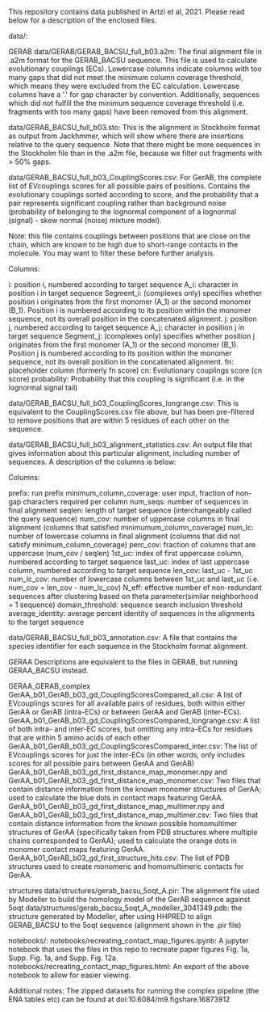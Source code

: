 This repository contains data published in Artzi et al, 2021. Please read below for a description of the enclosed files.

data/:

GERAB
data/GERAB/GERAB_BACSU_full_b03.a2m: The final alignment file in .a2m format for the GERAB_BACSU sequence. This file is used to calculate evolutionary couplings (ECs). Lowercase columns indicate columns with too many gaps that did not meet the minimum column coverage threshold, which means they were excluded from the EC calculation. Lowercase columns have a '.' for gap character by convention. Additionally, sequences which did not fulfill the the minimum sequence coverage threshold (i.e. fragments with too many gaps) have been removed from this alignment.

data/GERAB_BACSU_full_b03.sto: This is the alignment in Stockholm format as output from Jackhmmer, which will show where there are insertions relative to the query sequence. Note that there might be more sequences in the Stockholm file than in the .a2m file, because we filter out fragments with > 50% gaps.

data/GERAB_BACSU_full_b03_CouplingScores.csv: For GerAB, the complete list of EVcouplings scores for all possible pairs of positions. Contains the evolutionary couplings sorted according to score, and the probability that a pair represents significant coupling rather than background noise (probability of belonging to the lognormal component of a lognormal (signal) - skew normal (noise) mixture model).

Note: this file contains couplings between positions that are close on the chain, which are known to be high due to short-range contacts in the molecule. You may want to filter these before further analysis.

Columns:

i: position i, numbered according to target sequence
A_i: character in position i in target sequence
Segment_i: (complexes only) specifies whether position i originates from the first monomer (A_1) or the second monomer (B_1). Position i is numbered according to its position within the monomer sequence, not its overall position in the concatenated alignment.
j: position j, numbered according to target sequence
A_j: character in position j in target sequence
Segment_j: (complexes only) specifies whether position j originates from the first monomer (A_1) or the second monomer (B_1). Position j is numbered according to its position within the monomer sequence, not its overall position in the concatenated alignment.
fn: placeholder column (formerly fn score)
cn: Evolutionary couplings score (cn score)
probability: Probability that this coupling is significant (i.e. in the lognormal signal tail)

data/GERAB_BACSU_full_b03_CouplingScores_longrange.csv: This is equivalent to the CouplingScores.csv file above, but has been pre-filtered to remove positions that are within 5 residues of each other on the sequence.

data/GERAB_BACSU_full_b03_alignment_statistics.csv: An output file that gives information about this particular alignment, including number of sequences. A description of the columns is below:

Columns:

prefix: run prefix
minimum_column_coverage: user input, fraction of non-gap characters required per column
num_seqs: number of sequences in final alignment
seqlen: length of target sequence (interchangeably called the query sequence)
num_cov: number of uppercase columns in final alignment (columns that satisfied minimumum_column_coverage)
num_lc: number of lowercase columns in final alignment (columns that did not satisfy minimum_column_coverage)
perc_cov: fraction of columns that are uppercase (num_cov / seqlen)
1st_uc: index of first uppercase column, numbered according to target sequence
last_uc: index of last uppercase column, numbered according to target sequence
len_cov: last_uc - 1st_uc
num_lc_cov: number of lowercase columns between 1st_uc and last_uc (i.e. num_cov = len_cov - num_lc_cov)
N_eff: effective number of non-redundant sequences after clustering based on theta parameter(similar neighborhood = 1 sequence)
domain_threshold: sequence search inclusion threshold
average_identity: average percent identity of sequences in the alignments to the target sequence


data/GERAB_BACSU_full_b03_annotation.csv: A file that contains the species identifier for each sequence in the Stockholm format alignment.

GERAA
Descriptions are equivalent to the files in GERAB, but running GERAA_BACSU instead.

GERAA_GERAB_complex
GerAA_b01_GerAB_b03_gd_CouplingScoresCompared_all.csv: A list of EVcouplings scores for all available pairs of residues, both within either GerAA or GerAB (intra-ECs) or between GerAA and GerAB (inter-ECs).
GerAA_b01_GerAB_b03_gd_CouplingScoresCompared_longrange.csv: A list of both intra- and inter-EC scores, but omitting any intra-ECs for residues that are within 5 amino acids of each other
GerAA_b01_GerAB_b03_gd_CouplingScoresCompared_inter.csv: The list of EVcouplings scores for just the inter-ECs (in other words, only includes scores for all possible pairs between GerAA and GerAB)
GerAA_b01_GerAB_b03_gd_first_distance_map_monomer.npy and GerAA_b01_GerAB_b03_gd_first_distance_map_monomer.csv: Two files that contain distance information from the known monomer structures of GerAA; used to calculate the blue dots in contact maps featuring GerAA.
GerAA_b01_GerAB_b03_gd_first_distance_map_multimer.npy and GerAA_b01_GerAB_b03_gd_first_distance_map_multimer.csv: Two files that contain distance information from the known possible homomultimer structures of GerAA (specifically taken from PDB structures where multiple chains corresponded to GerAA); used to calculate the orange dots in monomer contact maps featuring GerAA.
GerAA_b01_GerAB_b03_gd_first_structure_hits.csv: The list of PDB structures used to create monomeric and homomultimeric contacts for GerAA.


structures
data/structures/gerab_bacsu_5oqt_A.pir: The alignment file used by Modeller to build the homology model of the GerAB sequence against 5oqt
data/structures/gerab_bacsu_5oqt_A_modeller_3041349.pdb: the structure generated by Modeller, after using HHPRED to align GERAB_BACSU to the 5oqt sequence (alignment shown in the .pir file)

notebooks/:
notebooks/recreating_contact_map_figures.ipynb: A jupyter notebook that uses the files in this repo to recreate paper figures Fig. 1a, Supp. Fig. 1a, and Supp. Fig. 12a.
notebooks/recreating_contact_map_figures.html: An export of the above notebook to allow for easier viewing.

Additional notes:
The zipped datasets for running the complex pipeline (the ENA tables etc) can be found at doi:10.6084/m9.figshare.16873912
